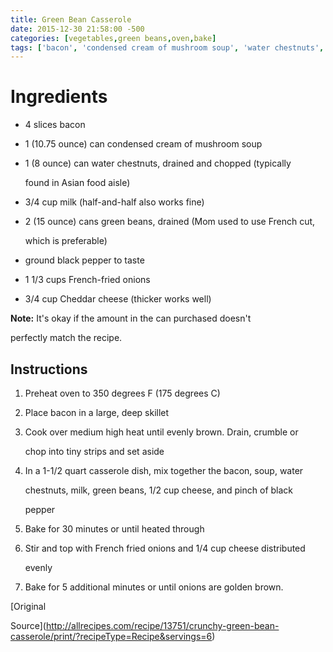 ```yaml
---
title: Green Bean Casserole
date: 2015-12-30 21:58:00 -500
categories: [vegetables,green beans,oven,bake]
tags: ['bacon', 'condensed cream of mushroom soup', 'water chestnuts', 'milk', 'green beans', 'ground black pepper', 'french-fried onions', 'cheddar cheese', 'casserole', 'mom','party']
---
```


# Ingredients

-   4 slices bacon

-   1 (10.75 ounce) can condensed cream of mushroom soup

-   1 (8 ounce) can water chestnuts, drained and chopped (typically

    found in Asian food aisle)

-   3/4 cup milk (half-and-half also works fine)

-   2 (15 ounce) cans green beans, drained (Mom used to use French cut,

    which is preferable)

-   ground black pepper to taste

-   1 1/3 cups French-fried onions

-   3/4 cup Cheddar cheese (thicker works well)



**Note:** It\'s okay if the amount in the can purchased doesn\'t

perfectly match the recipe.



## Instructions

1.  Preheat oven to 350 degrees F (175 degrees C)

2.  Place bacon in a large, deep skillet

3.  Cook over medium high heat until evenly brown. Drain, crumble or

    chop into tiny strips and set aside

4.  In a 1-1/2 quart casserole dish, mix together the bacon, soup, water

    chestnuts, milk, green beans, 1/2 cup cheese, and pinch of black

    pepper

5.  Bake for 30 minutes or until heated through

6.  Stir and top with French fried onions and 1/4 cup cheese distributed

    evenly

7.  Bake for 5 additional minutes or until onions are golden brown.



[Original

Source](http://allrecipes.com/recipe/13751/crunchy-green-bean-casserole/print/?recipeType=Recipe&servings=6)

